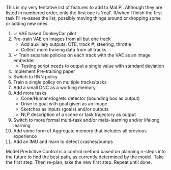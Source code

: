 This is my very tentative list of features to add to MaLPi. Although they are listed in numbered order, only the first one is 'real'. If/when I finish the first task I'll re-asses the list, possibly moving things around or dropping some or adding new ones.

1. ✓ VAE based DonkeyCar pilot
1. Pre-train VAE on images from all but one track
    * Add auxiliary outputs: CTE, track #, steering, throttle
    * Collect more training data from all tracks
1. ✓ Train separate policies on each track with the VAE as an image embedder
    * Testing script needs to output a single value with standard deviation
1. Implement Pre-training paper
1. Switch to RNN policy
1. Train a single policy on multiple tracks/tasks
1. Add a small DNC as a working memory
1. Add more tasks
    * Cone/Human/dog/etc detector (bounding box as output)
    * Drive to goal with goal given as an image
    * Sketches as inputs (goals) and/or outputs
    * NLP description of a scene or task trajectory as output
1. Switch to more formal multi-task and/or meta-learning and/or lifelong learning
1. Add some form of Aggregate memory that includes all previous experience
1. Add an IMU and learn to detect crashes/bumps

Model Predictive Control is a control method based on planning n-steps into the future to find the best path, as currently determined by the model. Take the first step. Then re-plan, take the new first step. Repeat until done.
